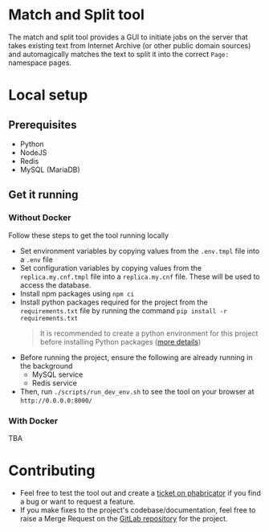 # Match and Split tool

The match and split tool provides a GUI to initiate jobs on the server that takes existing text from Internet Archive (or other public domain sources) and automagically matches the text to split it into the correct `Page:` namespace pages.

# Local setup

## Prerequisites

- Python
- NodeJS
- Redis
- MySQL (MariaDB)

## Get it running

### Without Docker

Follow these steps to get the tool running locally
- Set environment variables by copying values from the `.env.tmpl` file into a `.env` file
- Set configuration variables by copying values from the `replica.my.cnf.tmpl` file into a `replica.my.cnf` file. These will be used to access the database.
- Install npm packages using `npm ci`
- Install python packages required for the project from the `requirements.txt` file by running the command `pip install -r requirements.txt`
  > It is recommended to create a python environment for this project before installing Python packages ([more details](https://packaging.python.org/en/latest/guides/installing-using-pip-and-virtual-environments/#create-and-use-virtual-environments))
- Before running the project, ensure the following are already running in the background
  - MySQL service
  - Redis service
- Then, run `./scripts/run_dev_env.sh` to see the tool on your browser at `http://0.0.0.0:8000/`

### With Docker

TBA

# Contributing

- Feel free to test the tool out and create a [ticket on phabricator](https://phabricator.wikimedia.org/project/board/7238/) if you find a bug or want to request a feature.
- If you make fixes to the project's codebase/documentation, feel free to raise a Merge Request on the [GitLab repository](https://gitlab.wikimedia.org/toolforge-repos/matchandsplit/) for the project.

